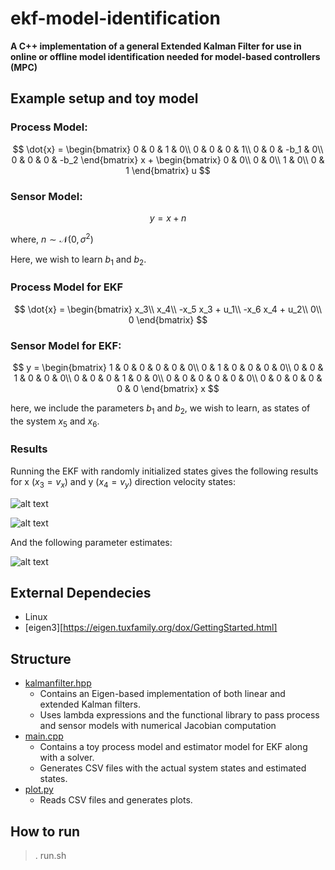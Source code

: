 # ekf-model-identification

**A C++ implementation of a general Extended Kalman Filter for use in online or offline model identification needed for model-based controllers (MPC)**

## Example setup and toy model

### Process Model:

$$
\dot{x} = 
\begin{bmatrix}
0 & 0 & 1 & 0\\
0 & 0 & 0 & 1\\
0 & 0 & -b_1 & 0\\
0 & 0 & 0 & -b_2
\end{bmatrix} x +
\begin{bmatrix}
0 & 0\\
0 & 0\\
1 & 0\\
0 & 1
\end{bmatrix}
u
$$

### Sensor Model:

$$
y = x + n
$$

where, $n \sim \mathcal{N}(0, \sigma^2)$

Here, we wish to learn $b_1$ and $b_2$.

### Process Model for EKF

$$
\dot{x} = 
\begin{bmatrix}
x_3\\
x_4\\
-x_5 x_3 + u_1\\
-x_6 x_4 + u_2\\
0\\
0
\end{bmatrix}
$$

### Sensor Model for EKF:

$$
y = 
\begin{bmatrix}
1 & 0 & 0 & 0 & 0 & 0\\
0 & 1 & 0 & 0 & 0 & 0\\
0 & 0 & 1 & 0 & 0 & 0\\
0 & 0 & 0 & 1 & 0 & 0\\
0 & 0 & 0 & 0 & 0 & 0\\
0 & 0 & 0 & 0 & 0 & 0
\end{bmatrix}
x
$$

here, we include the parameters $b_1$ and $b_2$, we wish to learn, as states of the system $x_5$ and $x_6$.

### Results

Running the EKF with randomly initialized states gives the following results for x $(x_3 = v_x)$ and y $(x_4 = v_y)$ direction velocity states:

![alt text](https://github.com/sidd-1234/ekf-model-identification/blob/main/system_x_velocity.png?raw=true)

![alt text](https://github.com/sidd-1234/ekf-model-identification/blob/main/system_y_velocity.png?raw=true)

And the following parameter estimates:

![alt text](https://github.com/sidd-1234/ekf-model-identification/blob/main/parameter_identification.png?raw=true)

## External Dependecies
* Linux
* [eigen3][https://eigen.tuxfamily.org/dox/GettingStarted.html]

## Structure
* [kalmanfilter.hpp](https://github.com/sidd-1234/ekf-model-identification/blob/main/kalmanfilter.hpp)
    * Contains an Eigen-based implementation of both linear and extended Kalman filters.
    * Uses lambda expressions and the functional library to pass process and sensor models with numerical Jacobian computation
* [main.cpp](https://github.com/sidd-1234/cpp-torch-from-scratch/blob/main/main.cpp)
    * Contains a toy process model and estimator model for EKF along with a solver.
    * Generates CSV files with the actual system states and estimated states.
* [plot.py](https://github.com/sidd-1234/cpp-torch-from-scratch/blob/main/plot.py)
    * Reads CSV files and generates plots.

## How to run
> . run.sh
